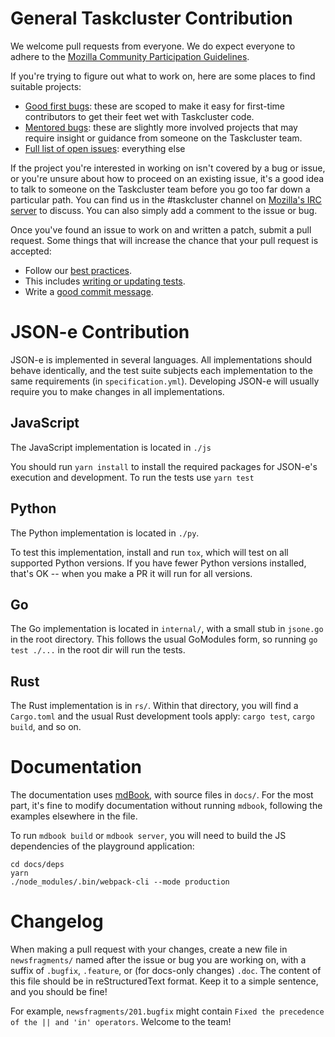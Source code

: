 # General Taskcluster Contribution

We welcome pull requests from everyone. We do expect everyone to adhere to the [Mozilla Community Participation Guidelines][participation].

If you're trying to figure out what to work on, here are some places to find suitable projects: 
* [Good first bugs][goodfirstbug]: these are scoped to make it easy for first-time contributors to get their feet wet with Taskcluster code.
* [Mentored bugs][bugsahoy]: these are slightly more involved projects that may require insight or guidance from someone on the Taskcluster team.
* [Full list of open issues][issues]: everything else

If the project you're interested in working on isn't covered by a bug or issue, or you're unsure about how to proceed on an existing issue, it's a good idea to talk to someone on the Taskcluster team before you go too far down a particular path. You can find us in the #taskcluster channel on [Mozilla's IRC server][irc] to discuss. You can also simply add a comment to the issue or bug.

Once you've found an issue to work on and written a patch, submit a pull request. Some things that will increase the chance that your pull request is accepted:

* Follow our [best practices][bestpractices].
* This includes [writing or updating tests][testing].
* Write a [good commit message][commit].

# JSON-e Contribution

JSON-e is implemented in several languages. All implementations should behave
identically, and the test suite subjects each implementation to the same
requirements (in `specification.yml`). Developing JSON-e will usually require
you to make changes in all implementations.

## JavaScript

The JavaScript implementation is located in `./js`

You should run `yarn install` to install the required packages for JSON-e's execution and development.
To run the tests use `yarn test`

## Python

The Python implementation is located in `./py`.

To test this implementation, install and run `tox`, which will test on all supported Python versions.
If you have fewer Python versions installed, that's OK -- when you make a PR it will run for all versions.

## Go

The Go implementation is located in `internal/`, with a small stub in `jsone.go` in the root directory.
This follows the usual GoModules form, so running `go test ./...` in the root dir will run the tests.

## Rust

The Rust implementation is in `rs/`.
Within that directory, you will find a `Cargo.toml` and the usual Rust development tools apply: `cargo test`, `cargo build`, and so on.

# Documentation

The documentation uses [mdBook](https://rust-lang.github.io/mdBook/), with source files in `docs/`.
For the most part, it's fine to modify documentation without running `mdbook`, following the examples elsewhere in the file.

To run `mdbook build` or `mdbook server`, you will need to build the JS dependencies of the playground application:

```
cd docs/deps
yarn
./node_modules/.bin/webpack-cli --mode production
```

# Changelog

When making a pull request with your changes, create a new file in
`newsfragments/` named after the issue or bug you are working on, with a suffix
of `.bugfix`, `.feature`, or (for docs-only changes) `.doc`.  The content of
this file should be in reStructuredText format. Keep it to a simple sentence,
and you should be fine!

For example, `newsfragments/201.bugfix` might contain `Fixed the precedence of
the || and 'in' operators`.
Welcome to the team!

[participation]: https://www.mozilla.org/en-US/about/governance/policies/participation/
[issues]: ../../issues
[bugsahoy]: https://www.joshmatthews.net/bugsahoy/?taskcluster=1
[goodfirstbug]: http://www.joshmatthews.net/bugsahoy/?taskcluster=1&simple=1
[irc]: https://wiki.mozilla.org/IRC
[bestpractices]: https://docs.taskcluster.net/docs/manual/design/devel/best-practices
[testing]: https://docs.taskcluster.net/docs/manual/design/devel/best-practices/testing
[commit]: https://docs.taskcluster.net/docs/manual/design/devel/best-practices/commits

